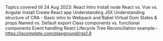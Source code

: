 Topics covered till 24 Aug 2023:
React Intro 
Install node
React vs. Vue vs. Angular
Install Create React app
Understanding JSX 
Understanding structure of CRA - Basic intro to Webpack and Babel
Virtual Dom
States & props
Named vs. Default export
Class components vs. functional components
Event handling 
React Lifecycle
Tree Reconciliation example:- https://jscomplete.com/playground/rgs1.8


